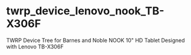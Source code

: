 # twrp_device_lenovo_nook_TB-X306F
TWRP Device Tree for Barnes and Noble NOOK 10" HD Tablet Designed with Lenovo TB-X306F
